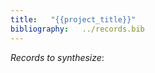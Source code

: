```yaml
---
title:   "{{project_title}}"
bibliography:   ../records.bib
---
```


_Records to synthesize_:<!-- NEW_RECORD_SOURCE -->
